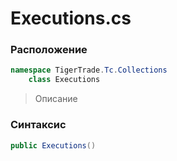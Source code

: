 
# Executions.cs
### Расположение
```csharp
namespace TigerTrade.Tc.Collections  
    class Executions
```

> Описание

### Синтаксис
```csharp
public Executions()
```
